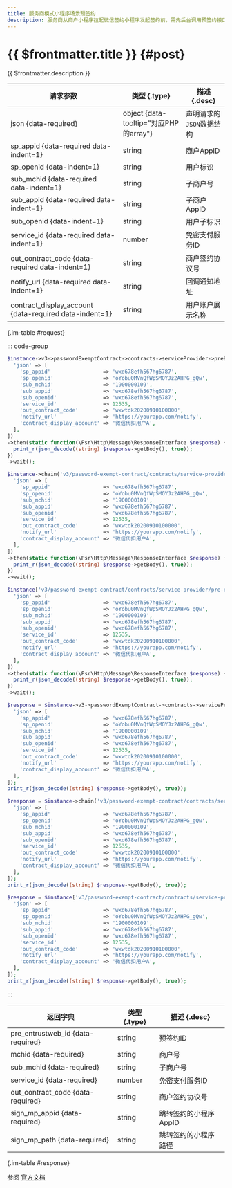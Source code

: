 ```yaml
---
title: 服务商模式小程序场景预签约
description: 服务商从商户小程序拉起微信签约小程序发起签约前，需先后台调用预签约接口完成预签约，获取预签约ID，再拉起微信签约小程序；用户完成签约授权后，再返回商户小程序。 注意 用户在微信的页面中完成免密支付签约后，微信会同时将签约信息通过异步通知的方式通知给商户后台。 如果用户放弃签约或签约失败则不通知; 商户获取的签约会话有效期为2小时。
---
```


# {{ $frontmatter.title }} {#post}

{{ $frontmatter.description }}

| 请求参数 | 类型 {.type} | 描述 {.desc}
| --- | --- | ---
| json {data-required} | object {data-tooltip="对应PHP的array"} | 声明请求的`JSON`数据结构
| sp_appid {data-required data-indent=1} | string | 商户AppID
| sp_openid {data-indent=1} | string | 用户标识
| sub_mchid {data-required data-indent=1} | string | 子商户号
| sub_appid {data-required data-indent=1} | string | 子商户AppID
| sub_openid {data-indent=1} | string | 用户子标识
| service_id {data-required data-indent=1} | number | 免密支付服务ID
| out_contract_code {data-required data-indent=1} | string | 商户签约协议号
| notify_url {data-required data-indent=1} | string | 回调通知地址
| contract_display_account {data-required data-indent=1} | string | 用户账户展示名称

{.im-table #request}

::: code-group

```php [异步纯链式]
$instance->v3->passwordExemptContract->contracts->serviceProvider->preEntrustSign->miniProgram->postAsync([
  'json' => [
    'sp_appid'                 => 'wxd678efh567hg6787',
    'sp_openid'                => 'oYobu0MVnQfWpSMOYJz2AHPG_gQw',
    'sub_mchid'                => '1900000109',
    'sub_appid'                => 'wxd678efh567hg6787',
    'sub_openid'               => 'wxd678efh567hg6787',
    'service_id'               => 12535,
    'out_contract_code'        => 'wxwtdk20200910100000',
    'notify_url'               => 'https://yourapp.com/notify',
    'contract_display_account' => '微信代扣用户A',
  ],
])
->then(static function(\Psr\Http\Message\ResponseInterface $response) {
  print_r(json_decode((string) $response->getBody(), true));
})
->wait();
```

```php [异步声明式]
$instance->chain('v3/password-exempt-contract/contracts/service-provider/pre-entrust-sign/mini-program')->postAsync([
  'json' => [
    'sp_appid'                 => 'wxd678efh567hg6787',
    'sp_openid'                => 'oYobu0MVnQfWpSMOYJz2AHPG_gQw',
    'sub_mchid'                => '1900000109',
    'sub_appid'                => 'wxd678efh567hg6787',
    'sub_openid'               => 'wxd678efh567hg6787',
    'service_id'               => 12535,
    'out_contract_code'        => 'wxwtdk20200910100000',
    'notify_url'               => 'https://yourapp.com/notify',
    'contract_display_account' => '微信代扣用户A',
  ],
])
->then(static function(\Psr\Http\Message\ResponseInterface $response) {
  print_r(json_decode((string) $response->getBody(), true));
})
->wait();
```

```php [异步属性式]
$instance['v3/password-exempt-contract/contracts/service-provider/pre-entrust-sign/mini-program']->postAsync([
  'json' => [
    'sp_appid'                 => 'wxd678efh567hg6787',
    'sp_openid'                => 'oYobu0MVnQfWpSMOYJz2AHPG_gQw',
    'sub_mchid'                => '1900000109',
    'sub_appid'                => 'wxd678efh567hg6787',
    'sub_openid'               => 'wxd678efh567hg6787',
    'service_id'               => 12535,
    'out_contract_code'        => 'wxwtdk20200910100000',
    'notify_url'               => 'https://yourapp.com/notify',
    'contract_display_account' => '微信代扣用户A',
  ],
])
->then(static function(\Psr\Http\Message\ResponseInterface $response) {
  print_r(json_decode((string) $response->getBody(), true));
})
->wait();
```

```php [同步纯链式]
$response = $instance->v3->passwordExemptContract->contracts->serviceProvider->preEntrustSign->miniProgram->post([
  'json' => [
    'sp_appid'                 => 'wxd678efh567hg6787',
    'sp_openid'                => 'oYobu0MVnQfWpSMOYJz2AHPG_gQw',
    'sub_mchid'                => '1900000109',
    'sub_appid'                => 'wxd678efh567hg6787',
    'sub_openid'               => 'wxd678efh567hg6787',
    'service_id'               => 12535,
    'out_contract_code'        => 'wxwtdk20200910100000',
    'notify_url'               => 'https://yourapp.com/notify',
    'contract_display_account' => '微信代扣用户A',
  ],
]);
print_r(json_decode((string) $response->getBody(), true));
```

```php [同步声明式]
$response = $instance->chain('v3/password-exempt-contract/contracts/service-provider/pre-entrust-sign/mini-program')->post([
  'json' => [
    'sp_appid'                 => 'wxd678efh567hg6787',
    'sp_openid'                => 'oYobu0MVnQfWpSMOYJz2AHPG_gQw',
    'sub_mchid'                => '1900000109',
    'sub_appid'                => 'wxd678efh567hg6787',
    'sub_openid'               => 'wxd678efh567hg6787',
    'service_id'               => 12535,
    'out_contract_code'        => 'wxwtdk20200910100000',
    'notify_url'               => 'https://yourapp.com/notify',
    'contract_display_account' => '微信代扣用户A',
  ],
]);
print_r(json_decode((string) $response->getBody(), true));
```

```php [同步属性式]
$response = $instance['v3/password-exempt-contract/contracts/service-provider/pre-entrust-sign/mini-program']->post([
  'json' => [
    'sp_appid'                 => 'wxd678efh567hg6787',
    'sp_openid'                => 'oYobu0MVnQfWpSMOYJz2AHPG_gQw',
    'sub_mchid'                => '1900000109',
    'sub_appid'                => 'wxd678efh567hg6787',
    'sub_openid'               => 'wxd678efh567hg6787',
    'service_id'               => 12535,
    'out_contract_code'        => 'wxwtdk20200910100000',
    'notify_url'               => 'https://yourapp.com/notify',
    'contract_display_account' => '微信代扣用户A',
  ],
]);
print_r(json_decode((string) $response->getBody(), true));
```

:::

| 返回字典 | 类型 {.type} | 描述 {.desc}
| --- | --- | ---
| pre_entrustweb_id {data-required} | string | 预签约ID
| mchid {data-required} | string | 商户号
| sub_mchid {data-required} | string | 子商户号
| service_id {data-required} | number | 免密支付服务ID
| out_contract_code {data-required} | string | 商户签约协议号
| sign_mp_appid {data-required} | string | 跳转签约的小程序AppID
| sign_mp_path {data-required} | string | 跳转签约的小程序路径

{.im-table #response}

参阅 [官方文档](https://pay.weixin.qq.com/docs/partner/apis/partner-password-free-contract/sign/sp-mini-program-pre-entrust-sign.html)
